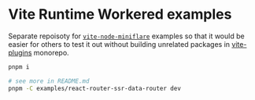 # Vite Runtime Workered examples

Separate repoisoty for [`vite-node-miniflare`](https://github.com/hi-ogawa/vite-plugins/tree/main/packages/vite-node-miniflare) examples so that it would be easier for others to test it out without building unrelated packages in [vite-plugins](https://github.com/hi-ogawa/vite-plugins) monorepo.

```sh
pnpm i

# see more in README.md
pnpm -C examples/react-router-ssr-data-router dev
```
